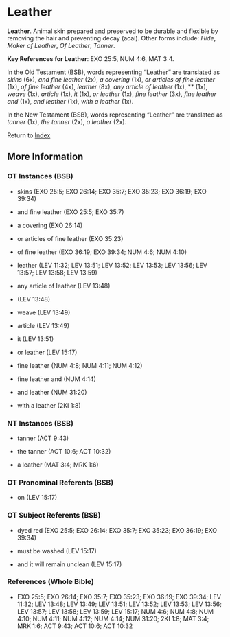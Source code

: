 # Leather
**Leather**. 
Animal skin prepared and preserved to be durable and flexible by removing the hair and preventing decay (acai). 
Other forms include: 
*Hide*, *Maker of Leather*, *Of Leather*, *Tanner*. 


**Key References for Leather**: 
EXO 25:5, NUM 4:6, MAT 3:4. 


In the Old Testament (BSB), words representing “Leather” are translated as 
*skins* (6x), *and fine leather* (2x), *a covering* (1x), *or articles of fine leather* (1x), *of fine leather* (4x), *leather* (8x), *any article of leather* (1x), ** (1x), *weave* (1x), *article* (1x), *it* (1x), *or leather* (1x), *fine leather* (3x), *fine leather and* (1x), *and leather* (1x), *with a leather* (1x). 


In the New Testament (BSB), words representing “Leather” are translated as 
*tanner* (1x), *the tanner* (2x), *a leather* (2x). 


Return to [Index](00-Index.md)

## More Information

### OT Instances (BSB)

* skins (EXO 25:5; EXO 26:14; EXO 35:7; EXO 35:23; EXO 36:19; EXO 39:34)

* and fine leather (EXO 25:5; EXO 35:7)

* a covering (EXO 26:14)

* or articles of fine leather (EXO 35:23)

* of fine leather (EXO 36:19; EXO 39:34; NUM 4:6; NUM 4:10)

* leather (LEV 11:32; LEV 13:51; LEV 13:52; LEV 13:53; LEV 13:56; LEV 13:57; LEV 13:58; LEV 13:59)

* any article of leather (LEV 13:48)

*  (LEV 13:48)

* weave (LEV 13:49)

* article (LEV 13:49)

* it (LEV 13:51)

* or leather (LEV 15:17)

* fine leather (NUM 4:8; NUM 4:11; NUM 4:12)

* fine leather and (NUM 4:14)

* and leather (NUM 31:20)

* with a leather (2KI 1:8)



### NT Instances (BSB)

* tanner (ACT 9:43)

* the tanner (ACT 10:6; ACT 10:32)

* a leather (MAT 3:4; MRK 1:6)



### OT Pronominal Referents (BSB)

* on (LEV 15:17)



### OT Subject Referents (BSB)

* dyed red (EXO 25:5; EXO 26:14; EXO 35:7; EXO 35:23; EXO 36:19; EXO 39:34)

* must be washed (LEV 15:17)

* and it will remain unclean (LEV 15:17)



### References (Whole Bible)

* EXO 25:5; EXO 26:14; EXO 35:7; EXO 35:23; EXO 36:19; EXO 39:34; LEV 11:32; LEV 13:48; LEV 13:49; LEV 13:51; LEV 13:52; LEV 13:53; LEV 13:56; LEV 13:57; LEV 13:58; LEV 13:59; LEV 15:17; NUM 4:6; NUM 4:8; NUM 4:10; NUM 4:11; NUM 4:12; NUM 4:14; NUM 31:20; 2KI 1:8; MAT 3:4; MRK 1:6; ACT 9:43; ACT 10:6; ACT 10:32



